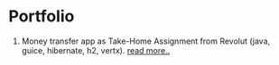 # Portfolio

1. Money transfer app as Take-Home Assignment from Revolut (java, guice, hibernate, h2, vertx). [read more..](https://github.com/vsushko/portfolio/tree/master/revolut)
